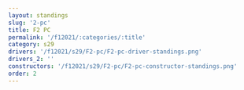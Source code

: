 ```yaml
---
layout: standings
slug: '2-pc'
title: F2 PC
permalink: '/f12021/:categories/:title'
category: s29
drivers: '/f12021/s29/F2-pc/F2-pc-driver-standings.png'
drivers_2: ''
constructors: '/f12021/s29/F2-pc/F2-pc-constructor-standings.png'
order: 2
---
```


